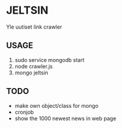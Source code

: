 # JELTSIN

Yle uutiset link crawler

## USAGE

1. sudo service mongodb start
1. node crawler.js
1. mongo jeltsin

## TODO

* make own object/class for mongo
* cronjob
* show the 1000 newest news in web page
